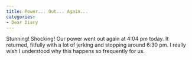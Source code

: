 ```yaml
---
title: Power... Out... Again...
categories:
- Dear Diary
---
```


Stunning! Shocking! Our power went out again at 4:04 pm today. It returned, fitfully with a lot of jerking and stopping around 6:30 pm.
I really wish I understood why this happens so frequently for us.
